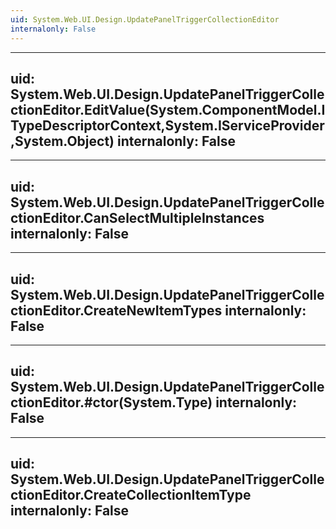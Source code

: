 ```yaml
---
uid: System.Web.UI.Design.UpdatePanelTriggerCollectionEditor
internalonly: False
---
```


---
uid: System.Web.UI.Design.UpdatePanelTriggerCollectionEditor.EditValue(System.ComponentModel.ITypeDescriptorContext,System.IServiceProvider,System.Object)
internalonly: False
---

---
uid: System.Web.UI.Design.UpdatePanelTriggerCollectionEditor.CanSelectMultipleInstances
internalonly: False
---

---
uid: System.Web.UI.Design.UpdatePanelTriggerCollectionEditor.CreateNewItemTypes
internalonly: False
---

---
uid: System.Web.UI.Design.UpdatePanelTriggerCollectionEditor.#ctor(System.Type)
internalonly: False
---

---
uid: System.Web.UI.Design.UpdatePanelTriggerCollectionEditor.CreateCollectionItemType
internalonly: False
---
